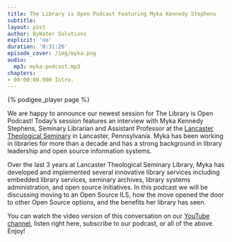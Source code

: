 ```yaml
---
title: The Library is Open Podcast Featuring Myka Kennedy Stephens
subtitle:
layout: post
author: ByWater Solutions
explicit: 'no'
duration: '0:31:26'
episode_cover: /img/myka.png
audio:
  mp3: myka-podcast.mp3
chapters:
- 00:00:00.000 Intro.
---
```


{% podigee_player page %}

We are happy to announce our newest session for The Library is Open Podcast! Today’s session features an interview with Myka Kennedy Stephens, Seminary Librarian and Assistant Professor at the [Lancaster Theological Seminary](https://lancasterseminary.edu/) in Lancaster, Pennsylvania. Myka has been working in libraries for more than a decade and has a strong background in library leadership and open source information systems.

Over the last 3 years at Lancaster Theological Seminary Library, Myka has developed and implemented several innovative library services including embedded library services, seminary archives, library systems administration, and open source initiatives. In this podcast we will be discussing moving to an Open Source ILS, how the move opened the door to other Open Source options, and the benefits her library has seen.

You can watch the video version of this conversation on our [YouTube channel](https://www.youtube.com/playlist?list=PLV_OXyJ1D3Bi8zmgDWnaDz2d35FkC6j-v), listen right here, subscribe to our podcast, or all of the above. Enjoy!
